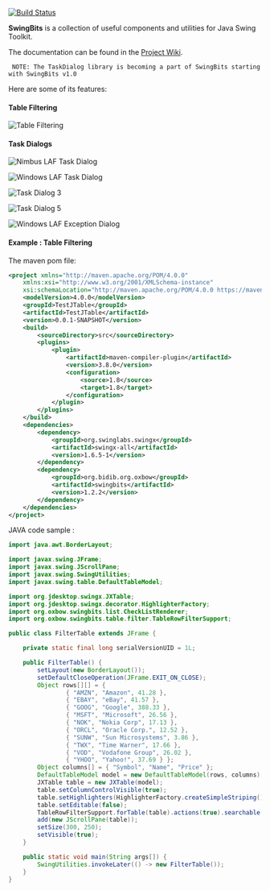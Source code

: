 [![Build Status](https://travis-ci.org/eugener/oxbow.svg?branch=master)](https://travis-ci.org/eugener/oxbow)


**SwingBits** is a collection of useful components and utilities for Java Swing Toolkit. 

The documentation can be found in the [Project Wiki](https://github.com/eugener/oxbow/wiki/_pages).   

```
 NOTE: The TaskDialog library is becoming a part of SwingBits starting with SwingBits v1.0 
```

Here are some of its features:
   
#### Table Filtering

![Table Filtering](https://github.com/eugener/oxbow/wiki/images/TableFiltering-seach-actions.png)

#### Task Dialogs    

![Nimbus LAF Task Dialog](https://github.com/eugener/oxbow/wiki/images/TaskDialog-error-metal.png)

![Windows LAF Task Dialog](https://github.com/eugener/oxbow/wiki/images/TaskDialog-error-win.png)

![Task Dialog 3](https://github.com/eugener/oxbow/wiki/images/TaskDialog-error-mac.png)

![Task Dialog 5](https://github.com/eugener/oxbow/wiki/images/TaskDialog-commandLinks-win.png)

![Windows LAF Exception Dialog](https://github.com/eugener/oxbow/wiki/images/TaskDialog-exception-win.jpg)

#### Example : Table Filtering

The maven pom file:
```xml
<project xmlns="http://maven.apache.org/POM/4.0.0"
	xmlns:xsi="http://www.w3.org/2001/XMLSchema-instance"
	xsi:schemaLocation="http://maven.apache.org/POM/4.0.0 https://maven.apache.org/xsd/maven-4.0.0.xsd">
	<modelVersion>4.0.0</modelVersion>
	<groupId>TestJTable</groupId>
	<artifactId>TestJTable</artifactId>
	<version>0.0.1-SNAPSHOT</version>
	<build>
		<sourceDirectory>src</sourceDirectory>
		<plugins>
			<plugin>
				<artifactId>maven-compiler-plugin</artifactId>
				<version>3.8.0</version>
				<configuration>
					<source>1.8</source>
					<target>1.8</target>
				</configuration>
			</plugin>
		</plugins>
	</build>
	<dependencies>
		<dependency>
			<groupId>org.swinglabs.swingx</groupId>
			<artifactId>swingx-all</artifactId>
			<version>1.6.5-1</version>
		</dependency>
		<dependency>
			<groupId>org.bidib.org.oxbow</groupId>
			<artifactId>swingbits</artifactId>
			<version>1.2.2</version>
		</dependency>
	</dependencies>
</project>
```

JAVA code sample :
```java
import java.awt.BorderLayout;

import javax.swing.JFrame;
import javax.swing.JScrollPane;
import javax.swing.SwingUtilities;
import javax.swing.table.DefaultTableModel;

import org.jdesktop.swingx.JXTable;
import org.jdesktop.swingx.decorator.HighlighterFactory;
import org.oxbow.swingbits.list.CheckListRenderer;
import org.oxbow.swingbits.table.filter.TableRowFilterSupport;

public class FilterTable extends JFrame {

    private static final long serialVersionUID = 1L;

    public FilterTable() {
        setLayout(new BorderLayout());
        setDefaultCloseOperation(JFrame.EXIT_ON_CLOSE);
        Object rows[][] = {
                { "AMZN", "Amazon", 41.28 },
                { "EBAY", "eBay", 41.57 },
                { "GOOG", "Google", 388.33 },
                { "MSFT", "Microsoft", 26.56 },
                { "NOK", "Nokia Corp", 17.13 },
                { "ORCL", "Oracle Corp.", 12.52 },
                { "SUNW", "Sun Microsystems", 3.86 },
                { "TWX", "Time Warner", 17.66 },
                { "VOD", "Vodafone Group", 26.02 },
                { "YHOO", "Yahoo!", 37.69 } };
        Object columns[] = { "Symbol", "Name", "Price" };
        DefaultTableModel model = new DefaultTableModel(rows, columns);
        JXTable table = new JXTable(model);
        table.setColumnControlVisible(true);
        table.setHighlighters(HighlighterFactory.createSimpleStriping());
        table.setEditable(false);
        TableRowFilterSupport.forTable(table).actions(true).searchable(true).checkListRenderer(new CheckListRenderer()).apply();
        add(new JScrollPane(table));
        setSize(300, 250);
        setVisible(true);
    }

    public static void main(String args[]) {
        SwingUtilities.invokeLater(() -> new FilterTable());
    }
}
 ```
 
